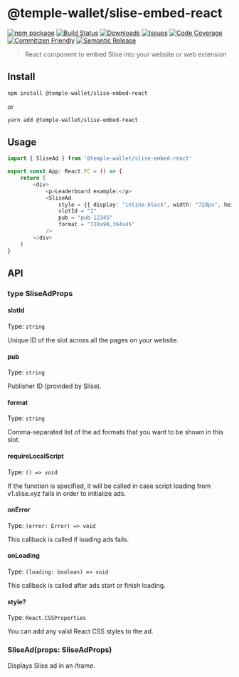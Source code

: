# @temple-wallet/slise-embed-react

[![npm package](https://img.shields.io/npm/v/@temple-wallet/slise-embed-react)](https://www.npmjs.com/package/@temple-wallet/slise-embed-react)
[![Build Status](https://github.com/madfish-solutions/tw-embed-react/actions/workflows/release.yml/badge.svg)](https://github.com/madfish-solutions/tw-embed-react/actions/workflows/release.yml)
[![Downloads](https://img.shields.io/npm/dt/@temple-wallet/slise-embed-react)](https://www.npmtrends.com/@temple-wallet/slise-embed-react)
[![Issues](https://img.shields.io/github/issues/madfish-solutions/tw-embed-react)](https://github.com/madfish-solutions/tw-embed-react/issues)
[![Code Coverage](https://codecov.io/gh/madfish-solutions/tw-embed-react/branch/main/graph/badge.svg)](https://codecov.io/gh/madfish-solutions/tw-embed-react)
[![Commitizen Friendly](https://img.shields.io/badge/commitizen-friendly-brightgreen.svg)](http://commitizen.github.io/cz-cli/)
[![Semantic Release](https://img.shields.io/badge/%20%20%F0%9F%93%A6%F0%9F%9A%80-semantic--release-e10079.svg)](https://github.com/semantic-release/semantic-release)

> React component to embed Slise into your website or web extension

## Install

```bash
npm install @temple-wallet/slise-embed-react
```
or
```bash
yarn add @temple-wallet/slise-embed-react
```

## Usage

```ts
import { SliseAd } from '@temple-wallet/slise-embed-react'

export const App: React.FC = () => {
    return (
        <div>
            <p>Leaderboard example:</p>
            <SliseAd
                style = {{ display: "inline-block", width: "728px", height: "90px" }}
                slotId = "1"
                pub = "pub-12345"
                format = "728x90,364x45"
            />
        </div>
    )
}
```

## API

### type SliseAdProps

#### slotId

Type: `string`

Unique ID of the slot across all the pages on your website.

#### pub

Type: `string`

Publisher ID (provided by Slise).

#### format

Type: `string`

Comma-separated list of the ad formats that you want to be shown in this slot.

#### requireLocalScript

Type: `() => void`

If the function is specified, it will be called in case script loading from v1.slise.xyz fails in order to initialize ads.

#### onError

Type: `(error: Error) => void`

This callback is called if loading ads fails.

#### onLoading

Type: `(loading: boolean) => void`

This callback is called after ads start or finish loading.

#### style?

Type: `React.CSSProperties`

You can add any valid React CSS styles to the ad.

### SliseAd(props: SliseAdProps)

Displays Slise ad in an iframe.

